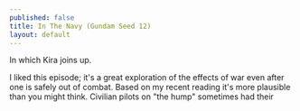 ```yaml
---
published: false
title: In The Navy (Gundam Seed 12)
layout: default
---
```


In which Kira joins up.

I liked this episode; it's a great exploration of the effects of war even after one is safely out of combat. Based on my recent reading it's more plausible than you might think. Civilian pilots on "the hump" sometimes had their 